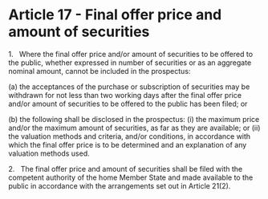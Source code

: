 # Article 17 - Final offer price and amount of securities


1.   Where the final offer price and/or amount of securities to be offered to the public, whether expressed in number of securities or as an aggregate nominal amount, cannot be included in the prospectus:

(a) the acceptances of the purchase or subscription of securities may be withdrawn for not less than two working days after the final offer price and/or amount of securities to be offered to the public has been filed; or

(b) the following shall be disclosed in the prospectus: (i) the maximum price and/or the maximum amount of securities, as far as they are available; or (ii) the valuation methods and criteria, and/or conditions, in accordance with which the final offer price is to be determined and an explanation of any valuation methods used.

2.   The final offer price and amount of securities shall be filed with the competent authority of the home Member State and made available to the public in accordance with the arrangements set out in Article 21(2).
